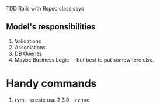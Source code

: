 TDD Rails with Rspec class says

## Model's responsibilities
1. Validations
1. Associations
1. DB Queries
1. Maybe Business Logic -- but best to put somewhere else.


# Handy commands
1. rvm --create use 2.3.0 --rvmrc


